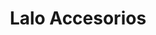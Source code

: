 ---
title: "Lalo Accesorios"
url: /san-salvador-de-jujuy/lalo-accesorios/
shop: piezas de automóviles
---